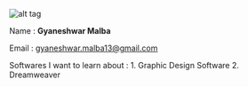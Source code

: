 ![alt tag](https://avatars2.githubusercontent.com/u/21207362?v=3&s=460)

Name : **Gyaneshwar Malba**

Email : gyaneshwar.malba13@gmail.com

Softwares I want to learn about : 1. Graphic Design Software
                                  2. Dreamweaver
